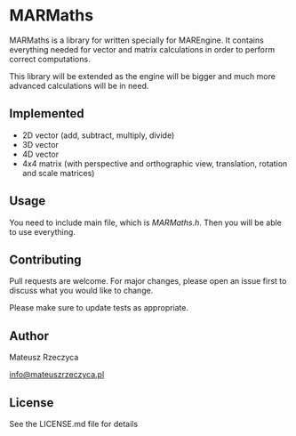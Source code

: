 # MARMaths

MARMaths is a library for written specially for MAREngine. It contains everything needed
for vector and matrix calculations in order to perform correct computations.

This library will be extended as the engine will be bigger and much more advanced calculations
will be in need.

## Implemented

- 2D vector (add, subtract, multiply, divide)
- 3D vector
- 4D vector
- 4x4 matrix (with perspective and orthographic view, translation, rotation and scale matrices)

## Usage

You need to include main file, which is *MARMaths.h*. Then you will be able to use everything.

## Contributing

Pull requests are welcome. For major changes, please open an issue first to discuss what you would like to change.

Please make sure to update tests as appropriate.

## Author

Mateusz Rzeczyca

info@mateuszrzeczyca.pl

## License

See the LICENSE.md file for details